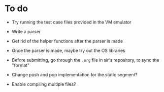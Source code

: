 # To do

- Try running the test case files provided in the VM emulator
- Write a parser
- Get rid of the helper functions after the parser is made
- Once the parser is made, maybe try out the OS libraries
- Before submitting, go through the `.org` file in sir's repository, to sync the "format"

- Change push and pop implementation for the static segment?
- Enable compiling multiple files?
